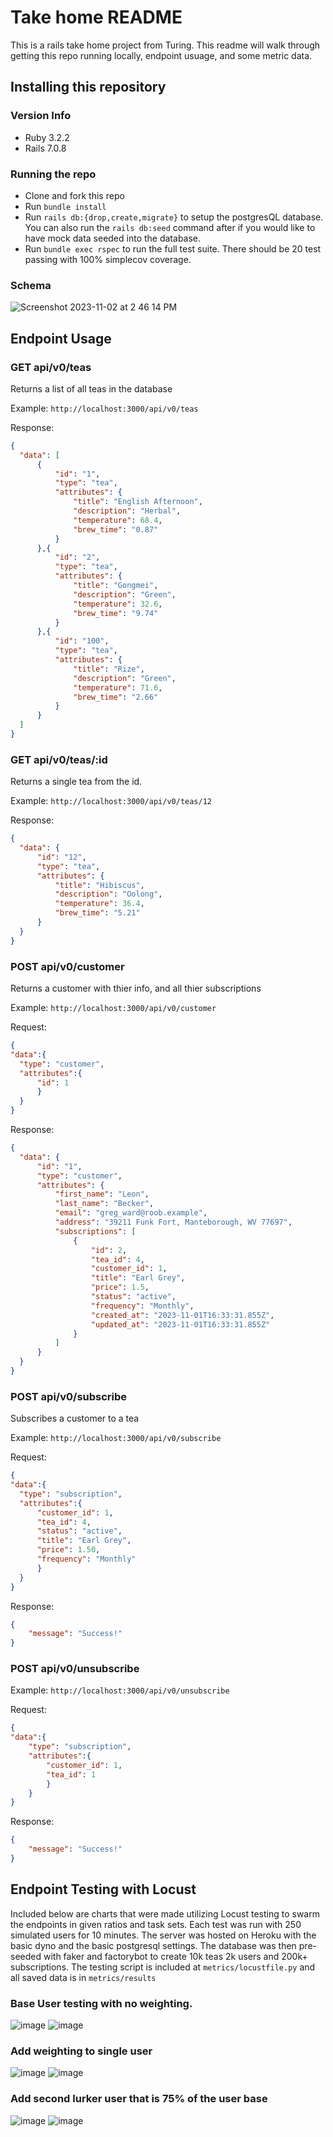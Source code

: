 # Take home README

This is a rails take home project from Turing. This readme will walk through getting this repo running locally, endpoint usuage, and some metric data.

## Installing this repository
### Version Info
  - Ruby 3.2.2
  - Rails 7.0.8
### Running the repo  
  - Clone and fork this repo
  - Run ```bundle install``` 
  - Run ```rails db:{drop,create,migrate}``` to setup the postgresQL database. You can also run the ```rails db:seed``` command after if you would like to have mock data seeded into the database.
  - Run ```bundle exec rspec``` to run the full test suite. There should be 20 test passing with 100% simplecov coverage.
###  Schema
  ![Screenshot 2023-11-02 at 2 46 14 PM](https://github.com/ILyell/take_home_project/assets/127703036/b974b548-9051-43b9-bb21-72e4377b5dc0)


## Endpoint Usage

### GET api/v0/teas
  Returns a list of all teas in the database

  Example: ```http://localhost:3000/api/v0/teas```

  Response:
  ```json
  {
    "data": [
        {
            "id": "1",
            "type": "tea",
            "attributes": {
                "title": "English Afternoon",
                "description": "Herbal",
                "temperature": 68.4,
                "brew_time": "0.87"
            }
        },{
            "id": "2",
            "type": "tea",
            "attributes": {
                "title": "Gongmei",
                "description": "Green",
                "temperature": 32.6,
                "brew_time": "9.74"
            }
        },{
            "id": "100",
            "type": "tea",
            "attributes": {
                "title": "Rize",
                "description": "Green",
                "temperature": 71.6,
                "brew_time": "2.66"
            }
        }
    ]
}
```

### GET api/v0/teas/:id
  Returns a single tea from the id.
  
  Example: ```http://localhost:3000/api/v0/teas/12```
  
  Response:
  ```json
{
    "data": {
        "id": "12",
        "type": "tea",
        "attributes": {
            "title": "Hibiscus",
            "description": "Oolong",
            "temperature": 36.4,
            "brew_time": "5.21"
        }
    }
}
```

### POST api/v0/customer
  Returns a customer with thier info, and all thier subscriptions

  Example: ```http://localhost:3000/api/v0/customer```

  Request: 
  ```json
{ 
"data":{
    "type": "customer",
    "attributes":{
        "id": 1
        }
    }
}
```
  Response:
  ```json
{
    "data": {
        "id": "1",
        "type": "customer",
        "attributes": {
            "first_name": "Leon",
            "last_name": "Becker",
            "email": "greg_ward@roob.example",
            "address": "39211 Funk Fort, Manteborough, WV 77697",
            "subscriptions": [
                {
                    "id": 2,
                    "tea_id": 4,
                    "customer_id": 1,
                    "title": "Earl Grey",
                    "price": 1.5,
                    "status": "active",
                    "frequency": "Monthly",
                    "created_at": "2023-11-01T16:33:31.855Z",
                    "updated_at": "2023-11-01T16:33:31.855Z"
                }
            ]
        }
    }
}
```
### POST api/v0/subscribe
  Subscribes a customer to a tea

  Example: ```http://localhost:3000/api/v0/subscribe```

  Request:
  ```json
{ 
"data":{
    "type": "subscription",
    "attributes":{
        "customer_id": 1,
        "tea_id": 4,
        "status": "active",
        "title": "Earl Grey",
        "price": 1.50,
        "frequency": "Monthly"
        }
    }
}
```

Response: 
```json
{
    "message": "Success!"
}
```

### POST api/v0/unsubscribe

Example: ```http://localhost:3000/api/v0/unsubscribe```

Request: 
```json
{ 
"data":{
    "type": "subscription",
    "attributes":{
        "customer_id": 1,
        "tea_id": 1
        }
    }
}
```
Response: 
```json
{
    "message": "Success!"
}
```
  
## Endpoint Testing with Locust
  Included below are charts that were made utilizing Locust testing to swarm the endpoints in given ratios and task sets. Each test was run with 250 simulated users for 10 minutes. The server was hosted on Heroku with the basic dyno and the basic postgresql settings. The database was then pre-seeded with faker and factorybot to create 10k teas 2k users and 200k+ subscriptions. The testing script is included at ```metrics/locustfile.py``` and all saved data is in ```metrics/results```

### Base User testing with no weighting. 
![image](https://github.com/ILyell/take_home_project/assets/127703036/5dffa06b-4100-493f-96d2-eeb477d50e21)
![image](https://github.com/ILyell/take_home_project/assets/127703036/2e730918-72ef-4b3e-9b9a-dbb375f052aa)

### Add weighting to single user
![image](https://github.com/ILyell/take_home_project/assets/127703036/a979dab6-7aac-4341-b6e2-2506f7077121)
![image](https://github.com/ILyell/take_home_project/assets/127703036/cf89cad8-52ed-45aa-9d76-98985186e092)


### Add second lurker user that is 75% of the user base
![image](https://github.com/ILyell/take_home_project/assets/127703036/9705afa7-2885-42a4-a89e-b1cd988ff0c7)
![image](https://github.com/ILyell/take_home_project/assets/127703036/181858a5-f5ab-4de7-b9a3-c8fba973d1b3)
